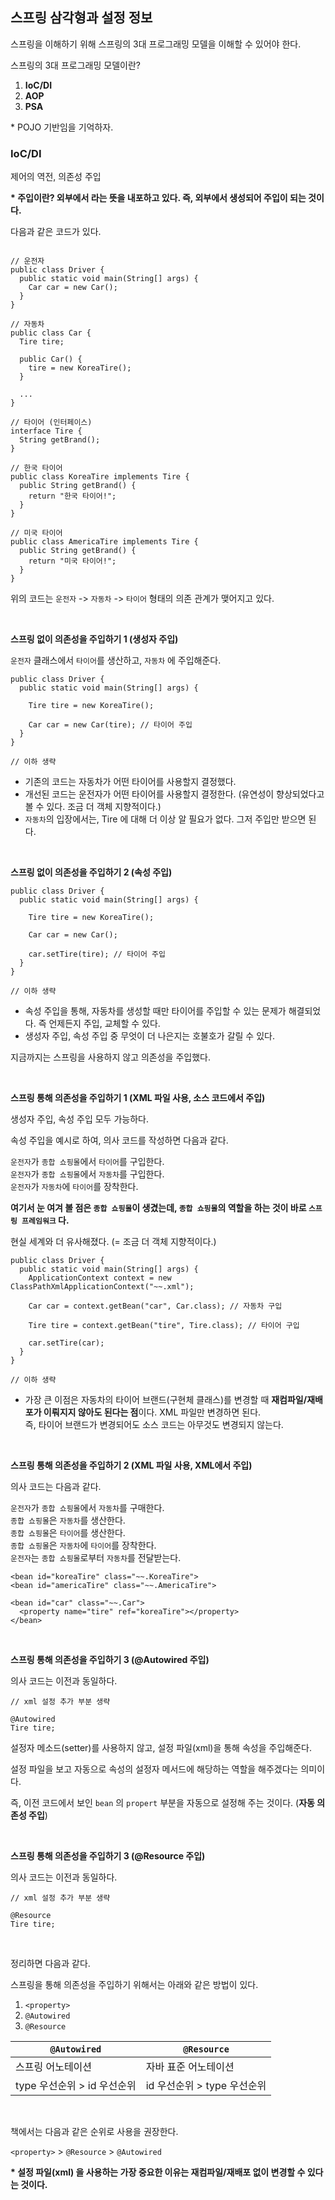 ## 스프링 삼각형과 설정 정보

스프링을 이해하기 위해 스프링의 3대 프로그래밍 모델을 이해할 수 있어야 한다.

스프링의 3대 프로그래밍 모델이란?

1. **IoC/DI**
2. **AOP**
3. **PSA** 

\* POJO 기반임을 기억하자.

### IoC/DI

제어의 역전, 의존성 주입

**\* 주입이란? 외부에서 라는 뜻을 내포하고 있다. 즉, 외부에서 생성되어 주입이 되는 것이다.**

다음과 같은 코드가 있다.

```

// 운전자
public class Driver {
  public static void main(String[] args) {
    Car car = new Car();
  }
}

// 자동차
public class Car {
  Tire tire;

  public Car() {
    tire = new KoreaTire();
  }

  ...
}

// 타이어 (인터페이스)
interface Tire {
  String getBrand();
}

// 한국 타이어
public class KoreaTire implements Tire {
  public String getBrand() {
    return "한국 타이어!";
  }
}

// 미국 타이어
public class AmericaTire implements Tire {
  public String getBrand() {
    return "미국 타이어!";
  }
}

```

위의 코드는 `운전자` -> `자동차` -> `타이어` 형태의 의존 관계가 맺어지고 있다.

<br>

**스프링 없이 의존성을 주입하기 1 (생성자 주입)**

`운전자` 클래스에서 `타이어`를 생산하고, `자동차` 에 주입해준다.

```
public class Driver {
  public static void main(String[] args) {

    Tire tire = new KoreaTire();

    Car car = new Car(tire); // 타이어 주입
  }
}

// 이하 생략
```

- 기존의 코드는 자동차가 어떤 타이어를 사용할지 결정했다.
- 개선된 코드는 운전자가 어떤 타이어를 사용할지 결정한다. (유연성이 향상되었다고 볼 수 있다. 조금 더 객체 지향적이다.)
- `자동차`의 입장에서는, Tire 에 대해 더 이상 알 필요가 없다. 그저 주입만 받으면 된다.

<br>

**스프링 없이 의존성을 주입하기 2 (속성 주입)**

```
public class Driver {
  public static void main(String[] args) {

    Tire tire = new KoreaTire();

    Car car = new Car();

    car.setTire(tire); // 타이어 주입
  }
}

// 이하 생략
```

- 속성 주입을 통해, 자동차를 생성할 때만 타이어를 주입할 수 있는 문제가 해결되었다. 즉 언제든지 주입, 교체할 수 있다.
- 생성자 주입, 속성 주입 중 무엇이 더 나은지는 호불호가 갈릴 수 있다.

지금까지는 스프링을 사용하지 않고 의존성을 주입했다.

<br>

**스프링 통해 의존성을 주입하기 1 (XML 파일 사용, 소스 코드에서 주입)**

생성자 주입, 속성 주입 모두 가능하다.

속성 주입을 예시로 하여, 의사 코드를 작성하면 다음과 같다.

`운전자`가 `종합 쇼핑몰`에서 `타이어`를 구입한다.<br>
`운전자`가 `종합 쇼핑몰`에서 `자동차`를 구입한다.<br>
`운전자`가 `자동차`에 `타이어`를 장착한다.<br>

**여기서 눈 여겨 볼 점은 `종합 쇼핑몰`이 생겼는데, `종합 쇼핑몰`의 역할을 하는 것이 바로 `스프링 프레임워크` 다.**

현실 세계와 더 유사해졌다. (= 조금 더 객체 지향적이다.)

```
public class Driver {
  public static void main(String[] args) {
    ApplicationContext context = new ClassPathXmlApplicationContext("~~.xml");

    Car car = context.getBean("car", Car.class); // 자동차 구입

    Tire tire = context.getBean("tire", Tire.class); // 타이어 구입

    car.setTire(car);
  }
}

// 이하 생략
```

- 가장 큰 이점은 자동차의 타이어 브랜드(구현체 클래스)를 변경할 때 **재컴파일/재배포가 이뤄지지 않아도 된다는 점**이다. XML 파일만 변경하면 된다.<br>
즉, 타이어 브랜드가 변경되어도 소스 코드는 아무것도 변경되지 않는다.

<br>

**스프링 통해 의존성을 주입하기 2 (XML 파일 사용, XML에서 주입)**

의사 코드는 다음과 같다.

`운전자`가 `종합 쇼핑몰`에서 `자동차`를 구매한다.<br>
`종합 쇼핑몰`은 `자동차`를 생산한다.<br>
`종합 쇼핑몰`은 `타이어`를 생산한다.<br>
`종합 쇼핑몰`은 `자동차`에 `타이어`를 장착한다.<br>
`운전자`는 `종합 쇼핑몰`로부터 `자동차`를 전달받는다.<br>

```
<bean id="koreaTire" class="~~.KoreaTire">
<bean id="americaTire" class="~~.AmericaTire">

<bean id="car" class="~~.Car">
  <property name="tire" ref="koreaTire"></property>
</bean>  
```

<br>

**스프링 통해 의존성을 주입하기 3 (@Autowired 주입)**

의사 코드는 이전과 동일하다.

```
// xml 설정 추가 부분 생략

@Autowired
Tire tire;
```

설정자 메소드(setter)를 사용하지 않고, 설정 파일(xml)을 통해 속성을 주입해준다.

설정 파일을 보고 자동으로 속성의 설정자 메서드에 해당하는 역할을 해주겠다는 의미이다.

즉, 이전 코드에서 보인 `bean` 의 `propert` 부분을 자동으로 설정해 주는 것이다. (**자동 의존성 주입**)

<br>

**스프링 통해 의존성을 주입하기 3 (@Resource 주입)**

의사 코드는 이전과 동일하다.

```
// xml 설정 추가 부분 생략

@Resource
Tire tire;
```

<br>

정리하면 다음과 같다.

스프링을 통해 의존성을 주입하기 위해서는 아래와 같은 방법이 있다.

1. `<property>`
2. `@Autowired`
3. `@Resource`

|`@Autowired`|`@Resource`|
|-|-|
|스프링 어노테이션|자바 표준 어노테이션|
|type 우선순위 > id 우선순위|id 우선순위 > type 우선순위|

<br>

책에서는 다음과 같은 순위로 사용을 권장한다.

`<property>` > `@Resource` > `@Autowired`

**\* 설정 파일(xml) 을 사용하는 가장 중요한 이유는 재컴파일/재배포 없이 변경할 수 있다는 것이다.**